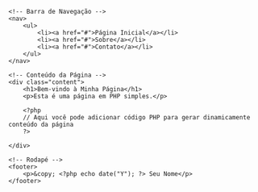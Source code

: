 <!DOCTYPE html>
<html lang="en">
<head>
    <meta charset="UTF-8">
    <meta name="viewport" content="width=device-width, initial-scale=1.0">
    <title>Seu Título</title>
    <!-- Adicione aqui suas folhas de estilo (CSS) -->
    <link rel="stylesheet" href="styles.css">
</head>
<body>

    <!-- Barra de Navegação -->
    <nav>
        <ul>
            <li><a href="#">Página Inicial</a></li>
            <li><a href="#">Sobre</a></li>
            <li><a href="#">Contato</a></li>
        </ul>
    </nav>

    <!-- Conteúdo da Página -->
    <div class="content">
        <h1>Bem-vindo à Minha Página</h1>
        <p>Esta é uma página em PHP simples.</p>

        <?php
        // Aqui você pode adicionar código PHP para gerar dinamicamente conteúdo da página
        ?>

    </div>

    <!-- Rodapé -->
    <footer>
        <p>&copy; <?php echo date("Y"); ?> Seu Nome</p>
    </footer>

</body>
</html>
